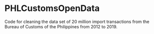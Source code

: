 # PHLCustomsOpenData
Code for cleaning the data set of 20 million import transactions from the Bureau of Customs of the Philippines from 2012 to 2019.
